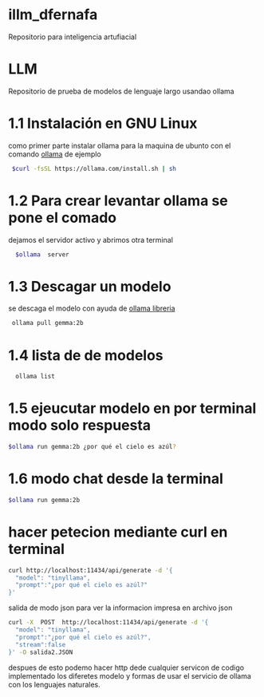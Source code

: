 # illm_dfernafa

Repositorio para inteligencia artufiacial

# LLM

Repositorio de prueba de modelos de lenguaje largo usandao ollama

# 1.1 Instalación en GNU Linux

como primer parte instalar ollama para la maquina de ubunto con el comando [ollama](https://ollama.com/download/linux) de ejemplo

````bash
 $curl -fsSL https://ollama.com/install.sh | sh
````

# 1.2 Para crear levantar ollama se pone el comado  

dejamos el servidor activo y abrimos otra terminal

```` bash
  $ollama  server
````

# 1.3 Descagar un modelo

se descaga el modelo con ayuda de  [ollama libreria](https://ollama.com/library)

````bash
 ollama pull gemma:2b
````

# 1.4 lista de de modelos 

```` bash
  ollama list
````  
# 1.5 ejeucutar modelo en por terminal modo solo respuesta

``` bash
$ollama run gemma:2b ¿por qué el cielo es azúl?
```
# 1.6  modo chat desde la terminal 

``` bash 
$ollama run gemma:2b
```


# hacer petecion mediante curl en terminal

```` bash
curl http://localhost:11434/api/generate -d '{
  "model": "tinyllama",
  "prompt":"¿por qué el cielo es azúl?"
}'
````  

salida de modo json para ver la informacion impresa en archivo json
```` bash
curl -X  POST  http://localhost:11434/api/generate -d '{
  "model": "tinyllama",
  "prompt":"¿por qué el cielo es azúl?",
  "stream":false
}' -O salida2.JSON
````  


despues de esto podemo hacer http dede cualquier servicon de codigo implementado los diferetes modelo y formas de usar el servicio de ollama con los lenguajes naturales.